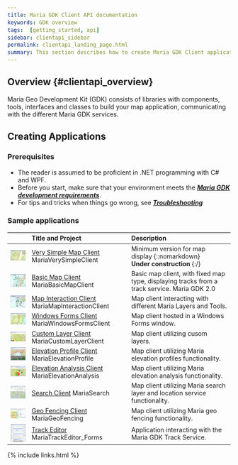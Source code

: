 ```yaml
---
title: Maria GDK Client API documentation
keywords: GDK overview
tags:  [getting_started, api]
sidebar: clientapi_sidebar
permalink: clientapi_landing_page.html
summary: This section describes how to create Maria GDK Client applications. 
---
```


## Overview {#clientapi_overview}
Maria Geo Development Kit (GDK) consists of libraries with components, tools, interfaces and classes to build your map application, communicating with the different Maria GDK services.

## Creating Applications

### Prerequisites

*  The reader is assumed to be proficient in .NET programming with C# and WPF.
*  Before you start, make sure that your environment meets the  ***[Maria GDK development requirements](clientapi_development_requirements.html)***.
*  For tips and tricks when things go wrong, see ***[Troubleshooting](clientapi_troubleshooting.html)***

### Sample applications

||Title and Project|Description|
|:---:|:---|:---|
| [<img class="tableImage" src="images/clientapi/verysimpleclient/verysimpleclient.png" style="width: 150px;"/>](clientapi_verysimpleclient.html) | [Very Simple Map Client](clientapi_verysimpleclient.html)<br> MariaVerySimpleClient | Minimum version for map display {::nomarkdown}<br> <div class="alert alert-danger" role="alert"><i class="fa fa-exclamation-circle"></i> <b>Under construction </b> {:/} | 
| [ <img class="tableImage" src="images/clientapi/basicmap/basicmapclient.png" style="width: 150px;"/>](clientapi_basicmapclient.html) | [Basic Map Client](clientapi_basicmapclient.html) MariaBasicMapClient | Basic map client, with fixed map type, displaying tracks from a track service. Maria GDK 2.0 |
| [ <img class="tableImage" src="images/clientapi/mapinteraction/mapinteractionclient.png" style="width: 150px;"/>](clientapi_mapinteraction.html) | [Map Interaction Client](clientapi_mapinteraction.html) MariaMapInteractionClient | Map client interacting with different Maria Layers and Tools. |
| [ <img class="tableImage" src="images/clientapi/winformsclient/winformsclient.png" style="width: 150px;"/>](clientapi_winformsclient.html) | [Windows Forms Client](clientapi_winformsclient.html) MariaWindowsFormsClient | Map client hosted in a Windows Forms window. |
| [ <img class="tableImage" src="images/clientapi/customclient/customclient.png" style="width: 150px;"/>](clientapi_customclient.html) | [Custom Layer Client](clientapi_customclient.html) MariaCustomLayerClient | Map client utilizing cusom layers. |
| [ <img class="tableImage" src="images/clientapi/elevationprofile/elevationprofileclient.png" style="width: 150px;"/>](clientapi_elevationprofile.html) | [Elevation Profile Client](clientapi_elevationprofile.html) MariaElevationProfile | Map client utilizing Maria elevation profiles functionality. |
| [ <img class="tableImage" src="images/clientapi/elevationanalysis/elevationanalysisclient.png" style="width: 150px;"/>](clientapi_elevationanalysis.html) | [Elevation Analysis Client](clientapi_elevationanalysis.html) MariaElevationAnalysis | Map client utilizing Maria elevation analysis functionality. |
| [ <img class="tableImage" src="images/clientapi/search/mariasearch.png" style="width: 150px;"/>](clientapi_search.html) | [Search Client](clientapi_search.html) MariaSearch | Map client utilizing Maria search layer and location service functionality. |
| [ <img class="tableImage" src="images/clientapi/geofencing/geofencingclient.png" style="width: 150px;"/>](clientapi_geofencing.html) | [Geo Fencing Client](clientapi_geofencing.html) MariaGeoFencing | Map client utilizing Maria geo fencing functionality. |
| [ <img class="tableImage" src="images/clientapi/trackserviceeditor/trackserviceeditor.png" style="width: 150px;"/>](clientapi_trackserviceeditor.html) | [Track Editor](clientapi_trackserviceeditor.html) MariaTrackEditor_Forms | Application interacting with the Maria GDK Track Service. |

 
 {% include links.html %}